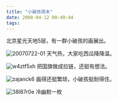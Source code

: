 ```yaml
---
title: "小破孩周末"
date: 2008-04-12 00:49:44
tags:
---
```


北京星光天地5层，有一群小破孩的画展出。

![20070722-01](../../../images/2008/20070722-01.jpg) 天气热，大家吃西瓜降降温。

![w4ztf5xh](../../../images/2008/w4ztf5xh.jpg) 把国旗做成拉链，还挺有想法。

![zajanck6](../../../images/2008/zajanck6.jpg) 画得还挺繁琐，小破孩挺耐得住。

![38l87r0e](../../../images/2008/04/38l87r0e.jpg) 冷幽默一枚